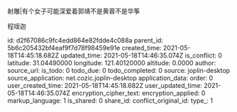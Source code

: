 射雕|有个女子可能深爱着郭靖不是黄蓉不是华筝

程瑶迦

id: d2f67086c9fc4edd864e82fdde4c088a
parent_id: 5b6c205432bf4eaf9f7d78f98459e91e
created_time: 2021-05-18T14:45:18.682Z
updated_time: 2021-05-18T14:46:35.074Z
is_conflict: 0
latitude: 31.04490000
longitude: 121.40120000
altitude: 0.0000
author: 
source_url: 
is_todo: 0
todo_due: 0
todo_completed: 0
source: joplin-desktop
source_application: net.cozic.joplin-desktop
application_data: 
order: 0
user_created_time: 2021-05-18T14:45:18.682Z
user_updated_time: 2021-05-18T14:46:35.074Z
encryption_cipher_text: 
encryption_applied: 0
markup_language: 1
is_shared: 0
share_id: 
conflict_original_id: 
type_: 1